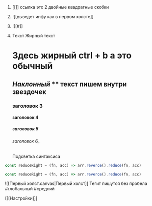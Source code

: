1) [[]] ссылка это 2 двойные квадратные скобки
2) ![[выведет инфу как в первом холсте]]
3)  ![[#]]
4) Текст 
     Жирный текст
     #  **Здесь жирный** ctrl + b а это обычный
     ##  *Наклонный* ** текст пишем внутри звездочек
     ### заголовок 3 
     #### заголовок 4
     ##### заголовок 5
     ###### заголовок 6_

   Подсветка синтаксиса
```ts
const reduceRight = (fn, acc) => arr.reverce().reduce(fn, acc)
```

```js
const reduceRight = (fn, acc) => arr.reverce().reduce(fn, acc)
```

![[Первый холст.canvas|Первый холст]]
Тегит пишутся без пробела
#глобальный #средний

[[[Настройки]]]